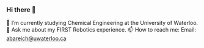 ### Hi there 👋
🌱 I’m currently studying Chemical Engineering at the University of Waterloo.
💬 Ask me about my FIRST Robotics experience.
📫 How to reach me: 
      Email: abareich@uwaterloo.ca
<!--
**A-Bareich/A-Bareich** is a ✨ _special_ ✨ repository because its `README.md` (this file) appears on your GitHub profile.

Here are some ideas to get you started:

- 🔭 I’m currently working on ...
- 🌱 I’m currently learning ...
- 👯 I’m looking to collaborate on ...
- 🤔 I’m looking for help with ...
- 💬 Ask me about ...
- 📫 How to reach me: ...
- 😄 Pronouns: ...
- ⚡ Fun fact: ...
-->

